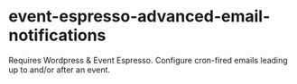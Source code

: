 event-espresso-advanced-email-notifications
===========================================

Requires Wordpress &amp; Event Espresso. Configure cron-fired emails leading up to and/or after an event.
